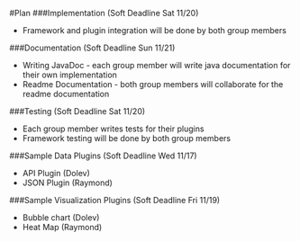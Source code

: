 #Plan
###Implementation (Soft Deadline Sat 11/20)
* Framework and plugin integration will be done by both group members

###Documentation (Soft Deadline Sun 11/21)
* Writing JavaDoc - each group member will write java documentation for their own implementation
* Readme Documentation - both group members will collaborate for the readme documentation

###Testing (Soft Deadline Sat 11/20)
* Each group member writes tests for their plugins
* Framework testing will be done by both group members

###Sample Data Plugins (Soft Deadline Wed 11/17)
* API Plugin (Dolev)
* JSON Plugin (Raymond)

###Sample Visualization Plugins (Soft Deadline Fri 11/19)
* Bubble chart (Dolev)
* Heat Map (Raymond)

